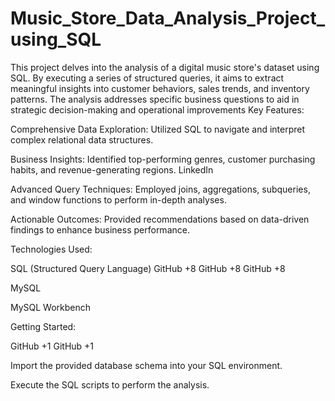 # Music_Store_Data_Analysis_Project_using_SQL
This project delves into the analysis of a digital music store's dataset using SQL. By executing a series of structured queries, it aims to extract meaningful insights into customer behaviors, sales trends, and inventory patterns. The analysis addresses specific business questions to aid in strategic decision-making and operational improvements
Key Features:

Comprehensive Data Exploration: Utilized SQL to navigate and interpret complex relational data structures.

Business Insights: Identified top-performing genres, customer purchasing habits, and revenue-generating regions.
LinkedIn

Advanced Query Techniques: Employed joins, aggregations, subqueries, and window functions to perform in-depth analyses.

Actionable Outcomes: Provided recommendations based on data-driven findings to enhance business performance.

Technologies Used:

SQL (Structured Query Language)
GitHub
+8
GitHub
+8
GitHub
+8

 MySQL

 MySQL Workbench

Getting Started:


GitHub
+1
GitHub
+1

Import the provided database schema into your SQL environment.

Execute the SQL scripts to perform the analysis.
